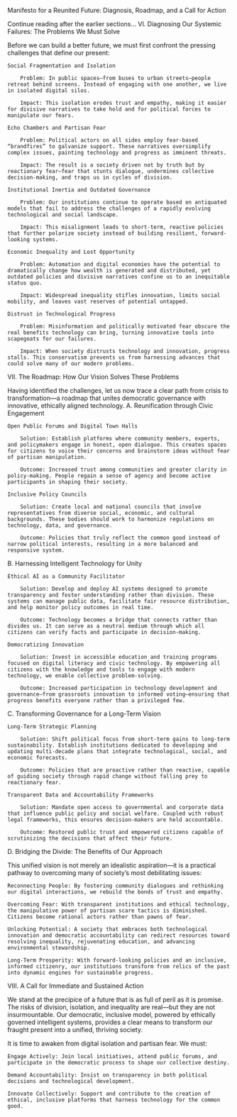 
Manifesto for a Reunited Future: Diagnosis, Roadmap, and a Call for Action

Continue reading after the earlier sections…
VI. Diagnosing Our Systemic Failures: The Problems We Must Solve

Before we can build a better future, we must first confront the pressing challenges that define our present:

    Social Fragmentation and Isolation

        Problem: In public spaces—from buses to urban streets—people retreat behind screens. Instead of engaging with one another, we live in isolated digital silos.

        Impact: This isolation erodes trust and empathy, making it easier for divisive narratives to take hold and for political forces to manipulate our fears.

    Echo Chambers and Partisan Fear

        Problem: Political actors on all sides employ fear-based “brandfires” to galvanize support. These narratives oversimplify complex issues, painting technology and progress as imminent threats.

        Impact: The result is a society driven not by truth but by reactionary fear—fear that stunts dialogue, undermines collective decision-making, and traps us in cycles of division.

    Institutional Inertia and Outdated Governance

        Problem: Our institutions continue to operate based on antiquated models that fail to address the challenges of a rapidly evolving technological and social landscape.

        Impact: This misalignment leads to short-term, reactive policies that further polarize society instead of building resilient, forward-looking systems.

    Economic Inequality and Lost Opportunity

        Problem: Automation and digital economies have the potential to dramatically change how wealth is generated and distributed, yet outdated policies and divisive narratives confine us to an inequitable status quo.

        Impact: Widespread inequality stifles innovation, limits social mobility, and leaves vast reserves of potential untapped.

    Distrust in Technological Progress

        Problem: Misinformation and politically motivated fear obscure the real benefits technology can bring, turning innovative tools into scapegoats for our failures.

        Impact: When society distrusts technology and innovation, progress stalls. This conservatism prevents us from harnessing advances that could solve many of our modern problems.

VII. The Roadmap: How Our Vision Solves These Problems

Having identified the challenges, let us now trace a clear path from crisis to transformation—a roadmap that unites democratic governance with innovative, ethically aligned technology.
A. Reunification through Civic Engagement

    Open Public Forums and Digital Town Halls

        Solution: Establish platforms where community members, experts, and policymakers engage in honest, open dialogue. This creates spaces for citizens to voice their concerns and brainstorm ideas without fear of partisan manipulation.

        Outcome: Increased trust among communities and greater clarity in policy-making. People regain a sense of agency and become active participants in shaping their society.

    Inclusive Policy Councils

        Solution: Create local and national councils that involve representatives from diverse social, economic, and cultural backgrounds. These bodies should work to harmonize regulations on technology, data, and governance.

        Outcome: Policies that truly reflect the common good instead of narrow political interests, resulting in a more balanced and responsive system.

B. Harnessing Intelligent Technology for Unity

    Ethical AI as a Community Facilitator

        Solution: Develop and deploy AI systems designed to promote transparency and foster understanding rather than division. These systems can manage public data, facilitate fair resource distribution, and help monitor policy outcomes in real time.

        Outcome: Technology becomes a bridge that connects rather than divides us. It can serve as a neutral medium through which all citizens can verify facts and participate in decision-making.

    Democratizing Innovation

        Solution: Invest in accessible education and training programs focused on digital literacy and civic technology. By empowering all citizens with the knowledge and tools to engage with modern technology, we enable collective problem-solving.

        Outcome: Increased participation in technology development and governance—from grassroots innovation to informed voting—ensuring that progress benefits everyone rather than a privileged few.

C. Transforming Governance for a Long-Term Vision

    Long-Term Strategic Planning

        Solution: Shift political focus from short-term gains to long-term sustainability. Establish institutions dedicated to developing and updating multi-decade plans that integrate technological, social, and economic forecasts.

        Outcome: Policies that are proactive rather than reactive, capable of guiding society through rapid change without falling prey to reactionary fear.

    Transparent Data and Accountability Frameworks

        Solution: Mandate open access to governmental and corporate data that influence public policy and social welfare. Coupled with robust legal frameworks, this ensures decision-makers are held accountable.

        Outcome: Restored public trust and empowered citizens capable of scrutinizing the decisions that affect their future.

D. Bridging the Divide: The Benefits of Our Approach

This unified vision is not merely an idealistic aspiration—it is a practical pathway to overcoming many of society’s most debilitating issues:

    Reconnecting People: By fostering community dialogues and rethinking our digital interactions, we rebuild the bonds of trust and empathy.

    Overcoming Fear: With transparent institutions and ethical technology, the manipulative power of partisan scare tactics is diminished. Citizens become rational actors rather than pawns of fear.

    Unlocking Potential: A society that embraces both technological innovation and democratic accountability can redirect resources toward resolving inequality, rejuvenating education, and advancing environmental stewardship.

    Long-Term Prosperity: With forward-looking policies and an inclusive, informed citizenry, our institutions transform from relics of the past into dynamic engines for sustainable progress.

VIII. A Call for Immediate and Sustained Action

We stand at the precipice of a future that is as full of peril as it is promise. The risks of division, isolation, and inequality are real—but they are not insurmountable. Our democratic, inclusive model, powered by ethically governed intelligent systems, provides a clear means to transform our fraught present into a unified, thriving society.

It is time to awaken from digital isolation and partisan fear. We must:

    Engage Actively: Join local initiatives, attend public forums, and participate in the democratic process to shape our collective destiny.

    Demand Accountability: Insist on transparency in both political decisions and technological development.

    Innovate Collectively: Support and contribute to the creation of ethical, inclusive platforms that harness technology for the common good.

